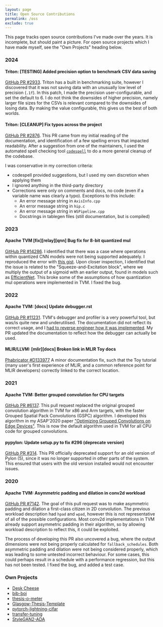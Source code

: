 ```yaml
---
layout: page
title: Open Source Contributions
permalink: /oss
exclude: true
---
```


<style>
.sidebar__right {
  text-align: left;
}
.page__content {
  text-align: justify;
}
</style>

This page tracks open source contributions I've made over the years.
It is incomplete, but should paint a picture.
For open source projects which I have made myself, see the "Own Projects" heading below.

### 2024

#### **Triton**:  [TESTING] Added precision option to benchmark CSV data saving

[GitHub PR #2933](https://github.com/openai/triton/pull/2933).
Triton has a built in benchmarking suite, however I discovered that it was not saving data with an unusually low level of precision (`.1f`).
In this patch, I made the precision user-configurable, and set the default to 6.
I do not think the downsides of higher precision, namely larger file sizes for the CSVs is relevant compared to the downsides of losing data.
By making the value configurable, this gives us the best of both worlds.

#### **Triton**: [CLEANUP] Fix typos across the project

[GitHub PR #2876](https://github.com/openai/triton/pull/2876).
This PR came from my initial reading of the documentation, and identification of a few spelling errors that impacted readability.
After a suggestion from one of the maintainers, I used the automated spell checking tool [`codespell`](https://github.com/codespell-project/codespell) to do a more general cleanup of the codebase.

I was conservative in my correction criteria:

- codespell provided suggestions, but I used my own discretion when applying them
- I ignored anything in the third-party directory
- Corrections were only on comments and docs, no code (even if a variable name was clearly a typo). Exceptions to this include:
  - An error message string in `AxisInfo.cpp`
  - An error message string in `hip.c`
  - An error message string in `WSPipeline.cpp`
  - Docstrings in tablegen files (still documentation, but is compiled)

### 2023

####  **Apache TVM** [fix][relay][qnn] Bug fix for 8-bit quantized mul

[GitHub PR #14286](https://github.com/apache/tvm/pull/14286).
I identified that there was a case where operations within quantized CNN models were not being supported adequately.
I reproduced the error with [this gist](https://gist.github.com/Wheest/bd4fd601a15d6813e45c9ed5cdbae64f).
Upon closer inspection, I identified that the issue is related to the "Squeeze-and-Excitation block", where we multiply the output of a sigmoid with an earlier output, found in models such as [EfficientNet](https://arxiv.org/abs/1905.11946).
This broke some of the assumptions of how quantization mul operations were implemented in TVM.
I fixed the bug.

### 2022

#### **Apache TVM**:  [docs] Update debugger.rst

[GitHub PR #11231](https://github.com/apache/tvm/pull/11231).
TVM's debugger and profiler is a very powerful tool, but was/is quite new and underutilised.
The documentation did not reflect its correct usage, and I [had to reverse engineer how it was implemented](https://discuss.tvm.apache.org/t/runnig-a-model-with-tvm-debugger/9869/8?u=wheest).
My PR updated the documentation to reflect how the debugger can actually be used.


#### **MLIR/LLVM**: [mlir][docs] Broken link in MLIR Toy docs

[Phabricator #D133977](https://reviews.llvm.org/D133977)
A minor documentation fix, such that the Toy tutorial (many user's first experience of MLIR, and a common reference point for MLIR developers) correctly linked to the correct location.


### 2021

#### **Apache TVM**:  Better grouped convolution for CPU targets

[GitHub PR #6137](https://github.com/apache/tvm/pull/6137).
This pull request replaced the original grouped convolution algorithm in TVM for x86 and Arm targets, with the faster Grouped Spatial Pack Convolutions (GSPC) algorithm.
I developed this algorithm in my ASAP'2020 paper ["Optimizing Grouped Convolutions on Edge Devices"](https://www.computer.org/csdl/proceedings-article/asap/2020/09153227/1lUFnVBpKzC).
This is now the default algorithm used in TVM for all CPU code for grouped convolutions.

#### **pypylon**: Update setup.py to fix #296 (deprecate version)

[GitHub PR #314](https://github.com/basler/pypylon/pull/314).
This PR officially deprecated support for an old version of Pylon (5), since it was no longer supported in other parts of the system.
This ensured that users with the old version installed would not encounter issues.

### 2020

#### **Apache TVM**: Asymmetric padding and dilation in conv2d workload

[GitHub PR #7142](https://github.com/apache/tvm/pull/7142).
The goal of this pull request was to make asymmetric padding and dilation a first-class citizen in 2D convolution.
The previous workload description had `hpad` and `wpad`, however this is not representative of all of the possible configurations. Most conv2d implementations in TVM already support asymmetric padding in their algorithm, so by allowing workload description to reflect this, it could be exploited.

The process of developing this PR also uncovered a bug, where the output dimensions were not being properly calculated for `fallback_schedules`. Both asymmetric padding and dilation were not being considered properly, which was leading to some untested incorrect behaviour. For some cases, this could perhaps result in a schedule with a performance regression, but this has not been tested.
I fixed the bug, and added a test case.

### Own Projects

- [Desk Cheese](https://github.com/Wheest/desk-cheese)
- [bib-boi](https://github.com/Wheest/bib-boi)
- [thesis-o-meter](https://github.com/Wheest/thesis-o-meter)
- [Glasgow-Thesis-Template](https://github.com/Wheest/Glasgow-Thesis-Template)
- [pytorch-lightning-cifar](https://github.com/Wheest/pytorch-lightning-cifar)
- [transfer-tuning](https://github.com/gicLAB/transfer-tuning)
- [StyleGAN2-ADA](https://github.com/Wheest/stylegan2-ada-pytorch)
